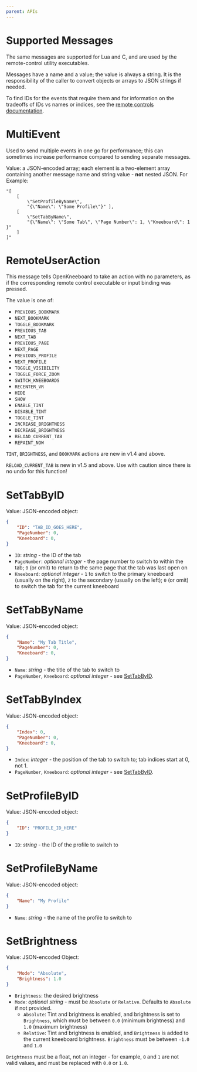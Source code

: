 ```yaml
---
parent: APIs
---
```


# Supported Messages

The same messages are supported for Lua and C, and are used by the remote-control utility executables.

Messages have a name and a value; the value is always a string. It is the responsibility of the caller to convert objects or arrays to JSON strings if needed.

To find IDs for the events that require them and for information on the tradeoffs of IDs vs names or indices, see the [remote controls documentation](../features/remote-controls.md).

# MultiEvent

Used to send multiple events in one go for performance; this can sometimes increase performance compared to sending separate messages.

Value: a JSON-encoded array; each element is a two-element array containing another message name and string value - **not** nested JSON. For Example:

```
"[
	[
		\"SetProfileByName\",
		"{\"Name\": \"Some Profile\"}" ],
	[
		\"SetTabByName\",
		"{\"Name\": \"Some Tab\", \"Page Number\": 1, \"Kneeboard\": 1 }"
	]
]"
```

# RemoteUserAction

This message tells OpenKneeboard to take an action with no parameters, as if the corresponding remote control executable or input binding was pressed.

The value is one of:

- `PREVIOUS_BOOKMARK`
- `NEXT_BOOKMARK`
- `TOGGLE_BOOKMARK`
- `PREVIOUS_TAB`
- `NEXT_TAB`
- `PREVIOUS_PAGE`
- `NEXT_PAGE`
- `PREVIOUS_PROFILE`
- `NEXT_PROFILE`
- `TOGGLE_VISIBILITY`
- `TOGGLE_FORCE_ZOOM`
- `SWITCH_KNEEBOARDS`
- `RECENTER_VR`
- `HIDE`
- `SHOW`
- `ENABLE_TINT`
- `DISABLE_TINT`
- `TOGGLE_TINT`
- `INCREASE_BRIGHTNESS`
- `DECREASE_BRIGHTNESS`
- `RELOAD_CURRENT_TAB`
- `REPAINT_NOW`

`TINT`, `BRIGHTNESS`, and `BOOKMARK` actions are new in v1.4 and above.

`RELOAD_CURRENT_TAB` is new in v1.5 and above. Use with caution since there is no undo for this function!

# SetTabByID

Value: JSON-encoded object:

```json
{
	"ID": "TAB_ID_GOES_HERE",
	"PageNumber": 0,
	"Kneeboard": 0,
}
```

- `ID`: *string* - the ID of the tab
- `PageNumber`: *optional integer* - the page number to switch to within the tab; `0` (or omit) to return to the same page that the tab was last open on
- `Kneeboard`: *optional integer* - `1` to switch to the primary kneeboard (usually on the right), `2` to the secondary (usually on the left); `0` (or omit) to switch the tab for the current kneeboard

# SetTabByName

Value: JSON-encoded object:

```json
{
	"Name": "My Tab Title",
	"PageNumber": 0,
	"Kneeboard": 0,
}
```

- `Name`: *string* - the title of the tab to switch to
- `PageNumber`, `Kneeboard`: *optional integer* - see [SetTabByID](#settabbyid).

# SetTabByIndex

Value: JSON-encoded object:

```json
{
	"Index": 0,
	"PageNumber": 0,
	"Kneeboard": 0,
}
```

- `Index`: *integer* - the position of the tab to switch to; tab indices start at 0, not 1.
- `PageNumber`, `Kneeboard`: *optional integer* - see [SetTabByID](#settabbyid).

# SetProfileByID

Value: JSON-encoded object:

```json
{
	"ID": "PROFILE_ID_HERE"
}
```

- `ID`: *string* - the ID of the profile to switch to

# SetProfileByName

Value: JSON-encoded object:

```json
{
	"Name": "My Profile"
}
```

- `Name`: *string* - the name of the profile to switch to

# SetBrightness

Value: JSON-encoded Object:

```json
{
	"Mode": "Absolute",
	"Brightness": 1.0
}
```

- `Brightness`: the desired brightness
- `Mode`: *optional string* - must be `Absolute` or `Relative`. Defaults to `Absolute` if not provided.
   - `Absolute`: Tint and brightness is enabled, and brightness is set to `Brightness`, which must be between `0.0` (minimum brightness) and `1.0` (maximum brightness)
   - `Relative`: Tint and brightness is enabled, and `Brightness` is added to the current kneeboard brightness. `Brightness` must be between `-1.0` and `1.0`

`Brightness` must be a float, not an integer - for example, `0` and `1` are not valid values, and must be replaced with `0.0` or `1.0`.
